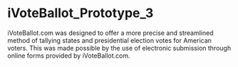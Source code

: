 # iVoteBallot_Prototype_3
iVoteBallot.com was designed to offer a more precise and streamlined method of tallying states and presidential election votes for American voters. This was made possible by the use of electronic submission through online forms provided by iVoteBallot.com. 
